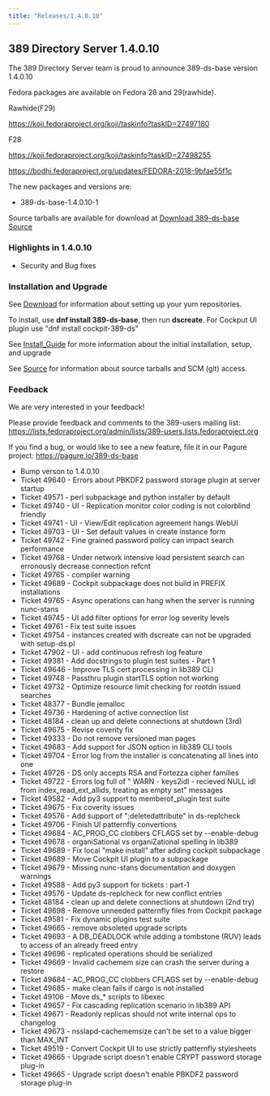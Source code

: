```yaml
---
title: "Releases/1.4.0.10"
---
```


389 Directory Server 1.4.0.10
-----------------------------

The 389 Directory Server team is proud to announce 389-ds-base version 1.4.0.10

Fedora packages are available on Fedora 28 and 29(rawhide).

Rawhide(F29)

<https://koji.fedoraproject.org/koji/taskinfo?taskID=27497180>

F28

<https://koji.fedoraproject.org/koji/taskinfo?taskID=27498255>

<https://bodhi.fedoraproject.org/updates/FEDORA-2018-9bfae55f1c>

The new packages and versions are:

- 389-ds-base-1.4.0.10-1

Source tarballs are available for download at [Download 389-ds-base Source](https://releases.pagure.org/389-ds-base/389-ds-base-1.4.0.10.tar.bz2)

### Highlights in 1.4.0.10

- Security and Bug fixes

### Installation and Upgrade 

See [Download](../download.html) for information about setting up your yum repositories.

To install, use **dnf install 389-ds-base**, then run **dscreate**.  For Cockput UI plugin use "dnf install cockpit-389-ds"

See [Install\_Guide](../howto-install-389) for more information about the initial installation, setup, and upgrade

See [Source](../development/source.html) for information about source tarballs and SCM (git) access.

### Feedback

We are very interested in your feedback!

Please provide feedback and comments to the 389-users mailing list: <https://lists.fedoraproject.org/admin/lists/389-users.lists.fedoraproject.org>

If you find a bug, or would like to see a new feature, file it in our Pagure project: <https://pagure.io/389-ds-base>

- Bump verson to 1.4.0.10
- Ticket 49640 - Errors about PBKDF2 password storage plugin at server startup
- Ticket 49571 - perl subpackage and python installer by default
- Ticket 49740 - UI - Replication monitor color coding is not colorblind friendly
- Ticket 49741 - UI - View/Edit replication agreement hangs WebUI
- Ticket 49703 - UI - Set default values in create instance form
- Ticket 49742 - Fine grained password policy can impact search performance
- Ticket 49768 - Under network intensive load persistent search can erronously decrease connection refcnt
- Ticket 49765 - compiler warning
- Ticket 49689 - Cockpit subpackage does not build in PREFIX installations
- Ticket 49765 - Async operations can hang when the server is running nunc-stans
- Ticket 49745 - UI add filter options for error log severity levels
- Ticket 49761 - Fix test suite issues
- Ticket 49754 - instances created with dscreate can not be upgraded with setup-ds.pl
- Ticket 47902 - UI - add continuous refresh log feature
- Ticket 49381 - Add docstrings to plugin test suites - Part 1
- Ticket 49646 - Improve TLS cert processing in lib389 CLI
- Ticket 49748 - Passthru plugin startTLS option not working
- Ticket 49732 - Optimize resource limit checking for rootdn issued searches
- Ticket 48377 - Bundle jemalloc
- Ticket 49736 - Hardening of active connection list
- Ticket 48184 - clean up and delete connections at shutdown (3rd)
- Ticket 49675 - Revise coverity fix
- Ticket 49333 - Do not remove versioned man pages
- Ticket 49683 - Add support for JSON option in lib389 CLI tools
- Ticket 49704 - Error log from the installer is concatenating all lines into one
- Ticket 49726 - DS only accepts RSA and Fortezza cipher families
- Ticket 49722 - Errors log full of " WARN - keys2idl - recieved NULL idl from index_read_ext_allids, treating as empty set" messages
- Ticket 49582 - Add py3 support to memberof_plugin test suite
- Ticket 49675 - Fix coverity issues
- Ticket 49576 - Add support of ";deletedattribute" in ds-replcheck
- Ticket 49706 - Finish UI patternfly convertions
- Ticket 49684 - AC_PROG_CC clobbers CFLAGS set by --enable-debug
- Ticket 49678 - organiSational vs organiZational spelling in lib389
- Ticket 49689 - Fix local "make install" after adding cockpit subpackage
- Ticket 49689 - Move Cockpit UI plugin to a subpackage
- Ticket 49679 - Missing nunc-stans documentation and doxygen warnings
- Ticket 49588 - Add py3 support for tickets : part-1
- Ticket 49576 - Update ds-replcheck for new conflict entries
- Ticket 48184 - clean up and delete connections at shutdown (2nd try)
- Ticket 49698 - Remove unneeded patternfly files from Cockpit package
- Ticket 49581 - Fix dynamic plugins test suite
- Ticket 49665 - remove obsoleted upgrade scripts
- Ticket 49693 - A DB_DEADLOCK while adding a tombstone (RUV) leads to access of an already freed entry
- Ticket 49696 - replicated operations should be serialized
- Ticket 49669 - Invalid cachemem size can crash the server during a restore
- Ticket 49684 - AC_PROG_CC clobbers CFLAGS set by --enable-debug
- Ticket 49685 - make clean fails if cargo is not installed
- Ticket 49106 - Move ds_* scripts to libexec
- Ticket 49657 - Fix cascading replication scenario in lib389 API
- Ticket 49671 - Readonly replicas should not write internal ops to changelog
- Ticket 49673 -  nsslapd-cachememsize can't be set to a value bigger than MAX_INT
- Ticket 49519 - Convert Cockpit UI to use strictly patternfly stylesheets
- Ticket 49665 - Upgrade script doesn't enable CRYPT password storage plug-in
- Ticket 49665 - Upgrade script doesn't enable PBKDF2 password storage plug-in

